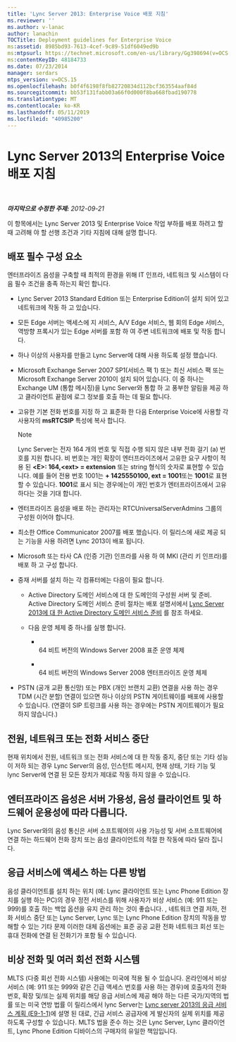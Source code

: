 ```yaml
---
title: 'Lync Server 2013: Enterprise Voice 배포 지침'
ms.reviewer: ''
ms.author: v-lanac
author: lanachin
TOCTitle: Deployment guidelines for Enterprise Voice
ms:assetid: 8985bd93-7613-4cef-9c89-51df6049ed9b
ms:mtpsurl: https://technet.microsoft.com/en-us/library/Gg398694(v=OCS.15)
ms:contentKeyID: 48184733
ms.date: 07/23/2014
manager: serdars
mtps_version: v=OCS.15
ms.openlocfilehash: b0f4f6198f8fb82720834d112bcf363554aaf84d
ms.sourcegitcommit: bb53f131fabb03a66f0d000f8ba668fbad190778
ms.translationtype: MT
ms.contentlocale: ko-KR
ms.lasthandoff: 05/11/2019
ms.locfileid: "40985200"
---
```

<div data-xmlns="http://www.w3.org/1999/xhtml">

<div class="topic" data-xmlns="http://www.w3.org/1999/xhtml" data-msxsl="urn:schemas-microsoft-com:xslt" data-cs="http://msdn.microsoft.com/en-us/">

<div data-asp="http://msdn2.microsoft.com/asp">

# <a name="deployment-guidelines-for-enterprise-voice-in-lync-server-2013"></a>Lync Server 2013의 Enterprise Voice 배포 지침

</div>

<div id="mainSection">

<div id="mainBody">

<span> </span>

_**마지막으로 수정한 주제:** 2012-09-21_

이 항목에서는 Lync Server 2013 및 Enterprise Voice 작업 부하를 배포 하려고 할 때 고려해 야 할 선행 조건과 기타 지침에 대해 설명 합니다.

<div>

## <a name="deployment-prerequisites"></a>배포 필수 구성 요소

엔터프라이즈 음성을 구축할 때 최적의 환경을 위해 IT 인프라, 네트워크 및 시스템이 다음 필수 조건을 충족 하는지 확인 합니다.

  - Lync Server 2013 Standard Edition 또는 Enterprise Edition이 설치 되어 있고 네트워크에 작동 하 고 있습니다.

  - 모든 Edge 서버는 액세스에 지 서비스, A/V Edge 서비스, 웹 회의 Edge 서비스, 역방향 프록시가 있는 Edge 서버를 포함 하 여 주변 네트워크에 배포 및 작동 합니다.

  - 하나 이상의 사용자를 만들고 Lync Server에 대해 사용 하도록 설정 했습니다.

  - Microsoft Exchange Server 2007 SP1(서비스 팩 1) 또는 최신 서비스 팩 또는 Microsoft Exchange Server 2010이 설치 되어 있습니다. 이 중 하나는 Exchange UM (통합 메시징)을 Lync Server와 통합 하 고 풍부한 알림을 제공 하 고 클라이언트 끝점에 로그 정보를 호출 하는 데 필요 합니다.

  - 고유한 기본 전화 번호를 지정 하 고 표준화 한 다음 Enterprise Voice에 사용할 각 사용자의 **msRTCSIP** 특성에 복사 합니다.
    
    <div>
    

    > [!NOTE]  
    > Lync Server는 전자 164 개의 번호 및 직접 수행 되지 않은 내부 전화 걸기 (a) 번호를 지원 합니다. 비 번호는 개인 확장이 엔터프라이즈에서 고유한 요구 사항이 적용 된 <STRONG> &lt;E&gt;: 164,&lt;ext&gt; = extension</STRONG> 또는 string 형식의 숫자로 표현할 수 있습니다. 예를 들어 전용 번호 1001는 <STRONG>+ 1425550100, ext = 1001</STRONG>또는 <STRONG>1001</STRONG>로 표현할 수 있습니다. <STRONG>1001</STRONG>로 표시 되는 경우에는이 개인 번호가 엔터프라이즈에서 고유 하다는 것을 기대 합니다.

    
    </div>

  - 엔터프라이즈 음성을 배포 하는 관리자는 RTCUniversalServerAdmins 그룹의 구성원 이어야 합니다.

  - 최소한 Office Communicator 2007를 배포 했습니다. 이 릴리스에 새로 제공 되는 기능을 사용 하려면 Lync 2013이 배포 됩니다.

  - Microsoft 또는 타사 CA (인증 기관) 인프라를 사용 하 여 MKI (관리 키 인프라)를 배포 하 고 구성 합니다.

  - 중재 서버를 설치 하는 각 컴퓨터에는 다음이 필요 합니다.
    
      - Active Directory 도메인 서비스에 대 한 도메인의 구성원 서버 및 준비. Active Directory 도메인 서비스 준비 절차는 배포 설명서에서 [Lync Server 2013에 대 한 Active Directory 도메인 서비스 준비](lync-server-2013-preparing-active-directory-domain-services.md) 를 참조 하세요.
    
      - 다음 운영 체제 중 하나를 실행 합니다.
        
          - <span></span>  
            64 비트 버전의 Windows Server 2008 표준 운영 체제
        
          - <span></span>  
            64 비트 버전의 Windows Server 2008 엔터프라이즈 운영 체제

  - PSTN (공개 교환 통신망) 또는 PBX (개인 브랜치 교환) 연결을 사용 하는 경우 TDM (시간 분할) 연결이 있으면 하나 이상의 PSTN 게이트웨이를 배포에 사용할 수 있습니다. (연결이 SIP 트렁크를 사용 하는 경우에는 PSTN 게이트웨이가 필요 하지 않습니다.)

</div>

<div>

## <a name="power-network-or-telephone-service-outages"></a>전원, 네트워크 또는 전화 서비스 중단

현재 위치에서 전원, 네트워크 또는 전화 서비스에 대 한 작동 중지, 중단 또는 기타 성능이 저하 되는 경우 Lync Server의 음성, 인스턴트 메시지, 현재 상태, 기타 기능 및 lync Server에 연결 된 모든 장치가 제대로 작동 하지 않을 수 있습니다.

</div>

<div>

## <a name="enterprise-voice-depends-on-server-availability-and-voice-client-and-hardware-operability"></a>엔터프라이즈 음성은 서버 가용성, 음성 클라이언트 및 하드웨어 운용성에 따라 다릅니다.

Lync Server와의 음성 통신은 서버 소프트웨어의 사용 가능성 및 서버 소프트웨어에 연결 하는 하드웨어 전화 장치 또는 음성 클라이언트의 적절 한 작동에 따라 달라 집니다.

</div>

<div>

## <a name="alternative-means-of-accessing-emergency-services"></a>응급 서비스에 액세스 하는 다른 방법

음성 클라이언트를 설치 하는 위치 (예: Lync 클라이언트 또는 Lync Phone Edition 장치를 실행 하는 PC)의 경우 정전 서비스를 위해 사용자가 비상 서비스 (예: 911 또는 999)를 호출 하는 백업 옵션을 유지 관리 하는 것이 좋습니다. , 네트워크 연결 저하, 전화 서비스 중단 또는 Lync Server, Lync 또는 Lync Phone Edition 장치의 작동을 방해할 수 있는 기타 문제 이러한 대체 옵션에는 표준 공공 교환 전화 네트워크 회선 또는 휴대 전화에 연결 된 전화기가 포함 될 수 있습니다.

</div>

<div>

## <a name="emergency-calls-and-multi-line-telephone-systems"></a>비상 전화 및 여러 회선 전화 시스템

MLTS (다중 회선 전화 시스템) 사용에는 미국에 적용 될 수 있습니다. 온라인에서 비상 서비스 (예: 911 또는 999와 같은 긴급 액세스 번호를 사용 하는 경우)에 호출자의 전화 번호, 확장 및/또는 실제 위치를 해당 응급 서비스에 제공 해야 하는 다른 국가/지역의 법률 또는 미국 연방 법률 이 릴리스에서 lync Server는 [Lync server 2013의 응급 서비스 계획 (E9-1-1)](lync-server-2013-planning-for-emergency-services-e9-1-1.md)에 설명 된 대로, 긴급 서비스 공급자에 게 발신자의 실제 위치를 제공 하도록 구성할 수 있습니다. MLTS 법을 준수 하는 것은 Lync Server, Lync 클라이언트, Lync Phone Edition 디바이스의 구매자의 유일한 책임입니다.

</div>

</div>

<span> </span>

</div>

</div>

</div>

